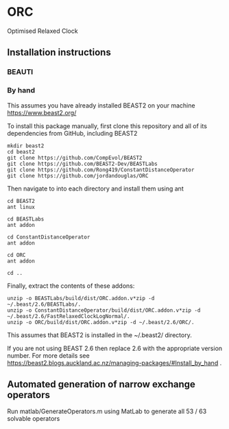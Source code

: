 # ORC
Optimised Relaxed Clock


## Installation instructions

### BEAUTI



### By hand

This assumes you have already installed BEAST2 on your machine
https://www.beast2.org/

To install this package manually, first clone this repository and all of its dependencies from GitHub, including BEAST2

```
mkdir beast2
cd beast2
git clone https://github.com/CompEvol/BEAST2
git clone https://github.com/BEAST2-Dev/BEASTLabs
git clone https://github.com/Rong419/ConstantDistanceOperator
git clone https://github.com/jordandouglas/ORC
```

Then navigate to into each directory and install them using ant

```
cd BEAST2
ant linux

cd BEASTLabs
ant addon

cd ConstantDistanceOperator
ant addon

cd ORC
ant addon

cd ..
```

Finally, extract the contents of these addons:

```
unzip -o BEASTLabs/build/dist/ORC.addon.v*zip -d ~/.beast/2.6/BEASTLabs/.
unzip -o ConstantDistanceOperator/build/dist/ORC.addon.v*zip -d ~/.beast/2.6/FastRelaxedClockLogNormal/.
unzip -o ORC/build/dist/ORC.addon.v*zip -d ~/.beast/2.6/ORC/.
```


This assumes that BEAST2 is installed in the ~/.beast2/ directory.

If you are not using BEAST 2.6 then replace 2.6 with the appropriate version number.
For more details see https://beast2.blogs.auckland.ac.nz/managing-packages/#Install_by_hand .


## Automated generation of narrow exchange operators
Run matlab/GenerateOperators.m using MatLab to generate all 53 / 63 solvable operators 





